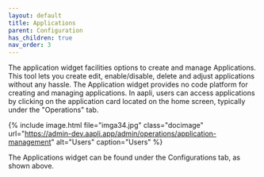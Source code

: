 ```yaml
---
layout: default
title: Applications
parent: Configuration
has_children: true
nav_order: 3
---
```

The application widget facilities options to create and manage Applications. This tool lets you create edit, enable/disable, delete and adjust applications without any hassle. The Application widget provides no code platform for creating and managing applications.
In aapli, users can access applications by clicking on the application card located on the home screen, typically under the "Operations" tab. 


{% include image.html file="imga34.jpg" class="docimage" url="https://admin-dev.aapli.app/admin/operations/application-management" alt="Users" caption="Users" %}

The Applications widget can be found under the Configurations tab, as shown above.